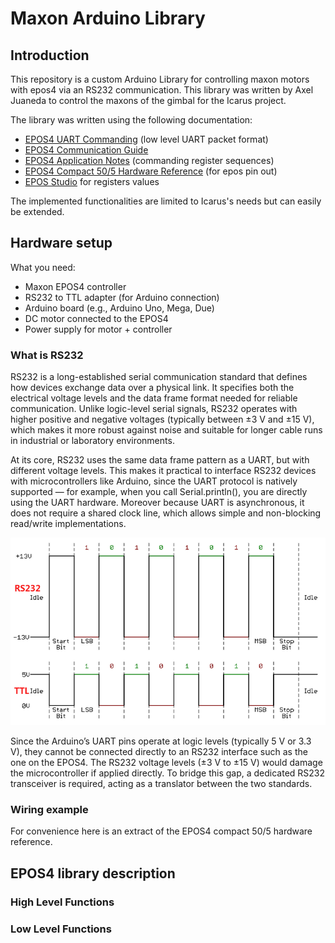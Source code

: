 # Maxon Arduino Library

## Introduction

This repository is a custom Arduino Library for controlling maxon motors with epos4 via an RS232 communication. 
This library was written by Axel Juaneda to control the maxons of the gimbal for the Icarus project. 

The library was written using the following documentation:
- [EPOS4 UART Commanding](https://support.maxongroup.com/hc/fr/article_attachments/360018969133) (low level UART packet format)
- [EPOS4 Communication Guide](https://www.maxongroup.com/medias/sys_master/root/8834324922398/EPOS4-Communication-Guide-En.pdf)
- [EPOS4 Application Notes](https://www.maxongroup.com/medias/sys_master/root/8837359304734/EPOS4-Application-Notes-Collection-En.pdf) (commanding register sequences)
- [EPOS4 Compact 50/5 Hardware Reference](https://www.maxongroup.net.au/medias/sys_master/8828280078366.pdf) (for epos pin out)
- [EPOS Studio](https://www.maxongroup.com/fr-ch/entrainements-et-systemes/commandes/commandes-de-positionnement) for registers values

The implemented functionalities are limited to Icarus's needs but can easily be extended.

## Hardware setup
What you need:
- Maxon EPOS4 controller
- RS232 to TTL adapter (for Arduino connection)
- Arduino board (e.g., Arduino Uno, Mega, Due)
- DC motor connected to the EPOS4
- Power supply for motor + controller

### What is RS232
RS232 is a long-established serial communication standard that defines how devices exchange data over a physical link. It specifies both the electrical voltage levels and the data frame format needed for reliable communication. Unlike logic-level serial signals, RS232 operates with higher positive and negative voltages (typically between ±3 V and ±15 V), which makes it more robust against noise and suitable for longer cable runs in industrial or laboratory environments.

At its core, RS232 uses the same data frame pattern as a UART, but with different voltage levels. This makes it practical to interface RS232 devices with microcontrollers like Arduino, since the UART protocol is natively supported — for example, when you call Serial.println(), you are directly using the UART hardware. Moreover because UART is asynchronous, it does not require a shared clock line, which allows simple and non-blocking read/write implementations.

![RS232 and TTL comparison](images/RS232_TTL.png)

Since the Arduino’s UART pins operate at logic levels (typically 5 V or 3.3 V), they cannot be connected directly to an RS232 interface such as the one on the EPOS4. The RS232 voltage levels (±3 V to ±15 V) would damage the microcontroller if applied directly. To bridge this gap, a dedicated RS232 transceiver is required, acting as a translator between the two standards.

### Wiring example
For convenience here is an extract of the EPOS4 compact 50/5 hardware reference.

## EPOS4 library description
### High Level Functions
### Low Level Functions
